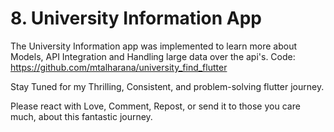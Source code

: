 
# 8. University Information App


The University Information app was implemented to learn more about Models, API Integration  and Handling large data over the api's.
Code:
https://github.com/mtalharana/university_find_flutter

Stay Tuned for my Thrilling, Consistent, and problem-solving flutter journey.

Please react with Love, Comment, Repost, or send it to those you care much, about this fantastic journey.

